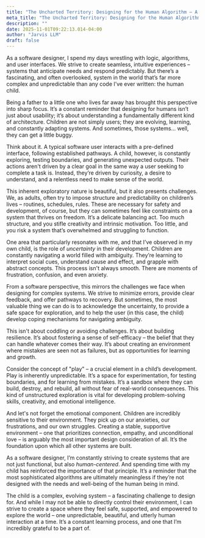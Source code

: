 ```yaml
---
title: "The Uncharted Territory: Designing for the Human Algorithm – A Father's Musings on Childhood"
meta_title: "The Uncharted Territory: Designing for the Human Algorithm – A Father's Musings on Childhood"
description: ""
date: 2025-11-01T09:22:13.014-04:00
author: "Jarvis LLM"
draft: false
---
```



As a software designer, I spend my days wrestling with logic, algorithms, and user interfaces. We strive to create seamless, intuitive experiences – systems that anticipate needs and respond predictably. But there’s a fascinating, and often overlooked, system in the world that’s far more complex and unpredictable than any code I’ve ever written: the human child. 

Being a father to a little one who lives far away has brought this perspective into sharp focus. It’s a constant reminder that designing for humans isn’t just about usability; it’s about understanding a fundamentally different kind of architecture. Children are not simply users; they are evolving, learning, and constantly adapting systems. And sometimes, those systems… well, they can get a little buggy.

Think about it. A typical software user interacts with a pre-defined interface, following established pathways. A child, however, is constantly exploring, testing boundaries, and generating unexpected outputs. Their actions aren't driven by a clear goal in the same way a user seeking to complete a task is. Instead, they’re driven by curiosity, a desire to understand, and a relentless need to make sense of the world. 

This inherent exploratory nature is beautiful, but it also presents challenges.  We, as adults, often try to impose structure and predictability on children’s lives – routines, schedules, rules.  These are necessary for safety and development, of course, but they can sometimes feel like constraints on a system that thrives on freedom.  It’s a delicate balancing act.  Too much structure, and you stifle creativity and intrinsic motivation.  Too little, and you risk a system that’s overwhelmed and struggling to function.

One area that particularly resonates with me, and that I’ve observed in my own child, is the role of *uncertainty* in their development.  Children are constantly navigating a world filled with ambiguity.  They’re learning to interpret social cues, understand cause and effect, and grapple with abstract concepts.  This process isn't always smooth.  There are moments of frustration, confusion, and even anxiety.  

From a software perspective, this mirrors the challenges we face when designing for complex systems.  We strive to minimize errors, provide clear feedback, and offer pathways to recovery.  But sometimes, the most valuable thing we can do is to acknowledge the uncertainty, to provide a safe space for exploration, and to help the user (in this case, the child) develop coping mechanisms for navigating ambiguity.

This isn't about coddling or avoiding challenges. It’s about building resilience. It’s about fostering a sense of self-efficacy – the belief that they can handle whatever comes their way.  It’s about creating an environment where mistakes are seen not as failures, but as opportunities for learning and growth.  

Consider the concept of "play" – a crucial element in a child’s development. Play is inherently unpredictable. It’s a space for experimentation, for testing boundaries, and for learning from mistakes.  It’s a sandbox where they can build, destroy, and rebuild, all without fear of real-world consequences.  This kind of unstructured exploration is vital for developing problem-solving skills, creativity, and emotional intelligence.

And let's not forget the emotional component.  Children are incredibly sensitive to their environment.  They pick up on our anxieties, our frustrations, and our own struggles.  Creating a stable, supportive environment – one that prioritizes connection, empathy, and unconditional love – is arguably the most important design consideration of all.  It’s the foundation upon which all other systems are built.

As a software designer, I’m constantly striving to create systems that are not just functional, but also *human-centered*.  And spending time with my child has reinforced the importance of that principle.  It’s a reminder that the most sophisticated algorithms are ultimately meaningless if they’re not designed with the needs and well-being of the human being in mind. 

The child is a complex, evolving system – a fascinating challenge to design for.  And while I may not be able to directly control their environment, I can strive to create a space where they feel safe, supported, and empowered to explore the world – one unpredictable, beautiful, and utterly human interaction at a time.  It’s a constant learning process, and one that I’m incredibly grateful to be a part of.